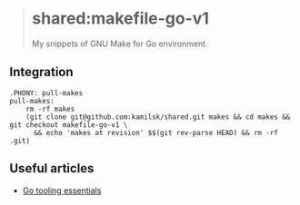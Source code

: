 > # shared:makefile-go-v1
>
> My snippets of GNU Make for Go environment.

## Integration

```
.PHONY: pull-makes
pull-makes:
	rm -rf makes
	(git clone git@github.com:kamilsk/shared.git makes && cd makes && git checkout makefile-go-v1 \
	  && echo 'makes at revision' $$(git rev-parse HEAD) && rm -rf .git)
```

## Useful articles

* [Go tooling essentials](https://rakyll.org/go-tool-flags/)
